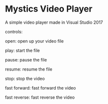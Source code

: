 # Mystics Video Player

A simple video player made in Visual Studio 2017

controls: 

open: open up your video file

play: start the file

pause: pause the file

resume: resume the file

stop: stop the video

fast forward: fast forward the video

fast reverse: fast reverse the video
